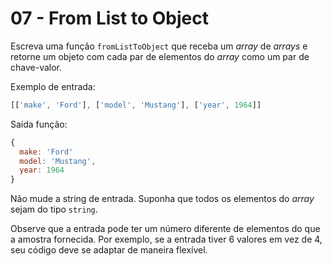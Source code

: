 # 07 - From List to Object

Escreva uma função `fromListToObject` que receba um _array_ de _arrays_ e retorne um objeto com cada par de elementos do _array_ como um par de chave-valor.

Exemplo de entrada:

```javascript
[['make', 'Ford'], ['model', 'Mustang'], ['year', 1964]]
```

Saída função:

```javascript
{
  make: 'Ford'
  model: 'Mustang',
  year: 1964
}
```

Não mude a string de entrada. Suponha que todos os elementos do _array_ sejam do tipo `string`.

Observe que a entrada pode ter um número diferente de elementos do que a amostra fornecida. Por exemplo, se a entrada tiver 6 valores em vez de 4, seu código deve se adaptar de maneira flexível.

